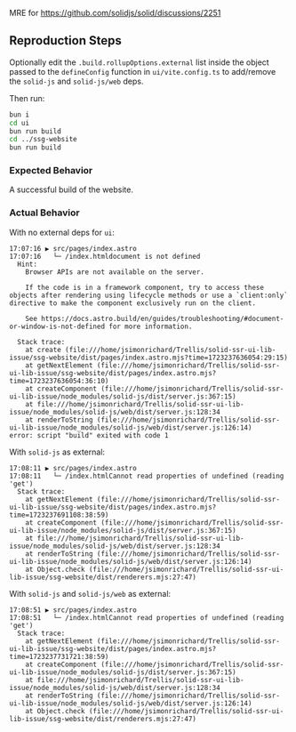 MRE for https://github.com/solidjs/solid/discussions/2251

## Reproduction Steps

Optionally edit the `.build.rollupOptions.external` list inside the object passed to the `defineConfig` function in `ui/vite.config.ts` to add/remove the `solid-js` and `solid-js/web` deps.

Then run:
```bash
bun i
cd ui
bun run build
cd ../ssg-website
bun run build
```

### Expected Behavior
A successful build of the website.

### Actual Behavior
With no external deps for `ui`:
```
17:07:16 ▶ src/pages/index.astro
17:07:16   └─ /index.htmldocument is not defined
  Hint:
    Browser APIs are not available on the server.
    
    If the code is in a framework component, try to access these objects after rendering using lifecycle methods or use a `client:only` directive to make the component exclusively run on the client.
    
    See https://docs.astro.build/en/guides/troubleshooting/#document-or-window-is-not-defined for more information.
    
  Stack trace:
    at create (file:///home/jsimonrichard/Trellis/solid-ssr-ui-lib-issue/ssg-website/dist/pages/index.astro.mjs?time=1723237636054:29:15)
    at getNextElement (file:///home/jsimonrichard/Trellis/solid-ssr-ui-lib-issue/ssg-website/dist/pages/index.astro.mjs?time=1723237636054:36:10)
    at createComponent (file:///home/jsimonrichard/Trellis/solid-ssr-ui-lib-issue/node_modules/solid-js/dist/server.js:367:15)
    at file:///home/jsimonrichard/Trellis/solid-ssr-ui-lib-issue/node_modules/solid-js/web/dist/server.js:128:34
    at renderToString (file:///home/jsimonrichard/Trellis/solid-ssr-ui-lib-issue/node_modules/solid-js/web/dist/server.js:126:14)
error: script "build" exited with code 1
```

With `solid-js` as external:
```
17:08:11 ▶ src/pages/index.astro
17:08:11   └─ /index.htmlCannot read properties of undefined (reading 'get')
  Stack trace:
    at getNextElement (file:///home/jsimonrichard/Trellis/solid-ssr-ui-lib-issue/ssg-website/dist/pages/index.astro.mjs?time=1723237691108:38:59)
    at createComponent (file:///home/jsimonrichard/Trellis/solid-ssr-ui-lib-issue/node_modules/solid-js/dist/server.js:367:15)
    at file:///home/jsimonrichard/Trellis/solid-ssr-ui-lib-issue/node_modules/solid-js/web/dist/server.js:128:34
    at renderToString (file:///home/jsimonrichard/Trellis/solid-ssr-ui-lib-issue/node_modules/solid-js/web/dist/server.js:126:14)
    at Object.check (file:///home/jsimonrichard/Trellis/solid-ssr-ui-lib-issue/ssg-website/dist/renderers.mjs:27:47)
```

With `solid-js` and `solid-js/web` as external:
```
17:08:51 ▶ src/pages/index.astro
17:08:51   └─ /index.htmlCannot read properties of undefined (reading 'get')
  Stack trace:
    at getNextElement (file:///home/jsimonrichard/Trellis/solid-ssr-ui-lib-issue/ssg-website/dist/pages/index.astro.mjs?time=1723237731721:38:59)
    at createComponent (file:///home/jsimonrichard/Trellis/solid-ssr-ui-lib-issue/node_modules/solid-js/dist/server.js:367:15)
    at file:///home/jsimonrichard/Trellis/solid-ssr-ui-lib-issue/node_modules/solid-js/web/dist/server.js:128:34
    at renderToString (file:///home/jsimonrichard/Trellis/solid-ssr-ui-lib-issue/node_modules/solid-js/web/dist/server.js:126:14)
    at Object.check (file:///home/jsimonrichard/Trellis/solid-ssr-ui-lib-issue/ssg-website/dist/renderers.mjs:27:47)
```
